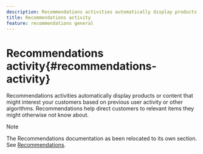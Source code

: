 ```yaml
---
description: Recommendations activities automatically display products or content that might interest your customers based on previous user activity or other algorithms. Recommendations help direct customers to relevant items they might otherwise not know about.
title: Recommendations activity
feature: recommendations general
---
```


# Recommendations activity{#recommendations-activity}

Recommendations activities automatically display products or content that might interest your customers based on previous user activity or other algorithms. Recommendations help direct customers to relevant items they might otherwise not know about.

>[!NOTE]
>
>The Recommendations documentation as been relocated to its own section. See [Recommendations](/help/c-recommendations/recommendations.md#concept_7556C8A4543942F2A77B13A29339C0C0).

